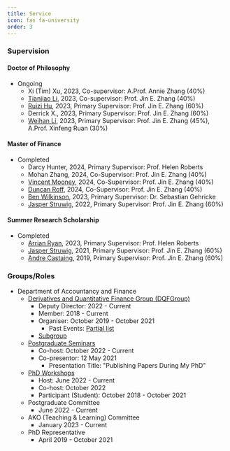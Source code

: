 ```yaml
---
title: Service
icon: fas fa-university
order: 3
---
```

### Supervision

#### Doctor of Philosophy
- Ongoing
  - Xi (Tim) Xu, 2023, Co-supervisor: A.Prof. Annie Zhang (40%)
  - [Tianjiao Li](https://tianjiao11.github.io/), 2023, Co-supervisor: Prof. Jin E. Zhang (40%)
  - [Ruizi Hu](https://immizuko.github.io/), 2023, Primary Supervisor: Prof. Jin E. Zhang (60%)
  - Derrick X., 2023, Primary Supervisor: Prof. Jin E. Zhang (60%)
  - [Weihan Li](https://weihanliiiii.github.io/), 2023, Primary Supervisor: Prof. Jin E. Zhang (45%), A.Prof. Xinfeng Ruan (30%)

#### Master of Finance
<!--
- Ongoing
-->
- Completed
  - Darcy Hunter, 2024, Primary Supervisor: Prof. Helen Roberts
  - Mohan Zhang, 2024, Co-Supervisor: Prof. Jin E. Zhang (40%)
  - [Vincent Mooney](https://www.linkedin.com/in/vincent-mooney/), 2024, Co-Supervisor: Prof. Jin E. Zhang (40%)
  - [Duncan Roff](https://www.linkedin.com/in/duncan-roff-69859b1b9/), 2024, Co-Supervisor: Prof. Jin E. Zhang (40%)
  - [Ben Wilkinson](https://www.linkedin.com/in/ben-wilkinson-2bb6891b9/), 2023, Primary Supervisor: Dr. Sebastian Gehricke
  - [Jasper Struwig](https://www.linkedin.com/in/jasper-struwig-9b86a016a/), 2022, Primary Supervisor: Prof. Jin E. Zhang (60%)

#### Summer Research Scholarship
<!--
- Ongoing
-->
- Completed
  - [Arrian Ryan](https://www.linkedin.com/in/arrian-ryan/), 2023, Primary Supervisor: Prof. Helen Roberts
  - [Jasper Struwig](https://www.linkedin.com/in/jasper-struwig-9b86a016a/), 2021, Primary Supervisor: Prof. Jin E. Zhang (60%)
  - [Andre Castaing](https://www.linkedin.com/in/andre-castaing-840a8315a/), 2019, Primary Supervisor: Prof. Jin E. Zhang (60%)

### Groups/Roles
- Department of Accountancy and Finance
  - [Derivatives and Quantitative Finance Group (DQFGroup)](https://blogs.otago.ac.nz/dqfg/)
    - Deputy Director: 2022 - Current
    - Member: 2018 - Current
    - Organiser: October 2019 - October 2021
      - Past Events: [Partial list](https://pbeama.github.io/dqfg/)
    - [Subgroup](https://sites.google.com/view/dqfgroup/)
  - [Postgraduate Seminars](https://sites.google.com/view/uoseminar)
    - Co-host: October 2022 - Current
    - Co-presentor: 12 May 2021
      - Presentation Title: "Publishing Papers During My PhD"
  - [PhD Workshops](https://sites.google.com/view/uoworkshop)
    - Host: June 2022 - Current
    - Co-host: October 2022
    - Participant (Student): October 2018 - October 2021
  - Postgraduate Committee
    - June 2022 - Current
  - AKO (Teaching & Learning) Committee
    - January 2023 - Current
  - PhD Representative
    - April 2019 - October 2021

